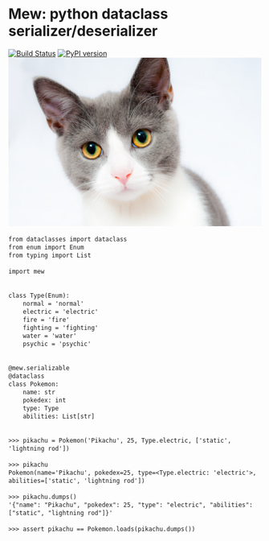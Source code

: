 Mew: python dataclass serializer/deserializer
=============================================
[![Build Status](https://travis-ci.org/cliffxuan/mew.svg?branch=master)](https://travis-ci.org/cliffxuan/mew)
[![PyPI version](https://badge.fury.io/py/mew.svg)](https://badge.fury.io/py/mew)
![image](https://raw.githubusercontent.com/cliffxuan/mew/master/mew.jpg)

``` {.sourceCode .python}
from dataclasses import dataclass
from enum import Enum
from typing import List

import mew


class Type(Enum):
    normal = 'normal'
    electric = 'electric'
    fire = 'fire'
    fighting = 'fighting'
    water = 'water'
    psychic = 'psychic'


@mew.serializable
@dataclass
class Pokemon:
    name: str
    pokedex: int
    type: Type
    abilities: List[str]


>>> pikachu = Pokemon('Pikachu', 25, Type.electric, ['static', 'lightning rod'])

>>> pikachu
Pokemon(name='Pikachu', pokedex=25, type=<Type.electric: 'electric'>, abilities=['static', 'lightning rod'])

>>> pikachu.dumps()
'{"name": "Pikachu", "pokedex": 25, "type": "electric", "abilities": ["static", "lightning rod"]}'

>>> assert pikachu == Pokemon.loads(pikachu.dumps())
```
